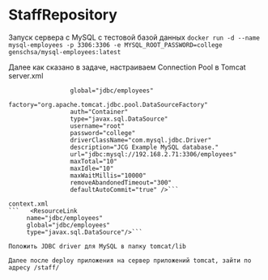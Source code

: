 # StaffRepository

Запуск сервера с MySQL с тестовой базой данных
`docker run -d --name mysql-employees -p 3306:3306 -e MYSQL_ROOT_PASSWORD=college genschsa/mysql-employees:latest`

Далее как сказано в задаче, настраиваем Connection Pool в Tomcat   
server.xml
```<Resource name="jdbc/employees"
                 global="jdbc/employees"
                 factory="org.apache.tomcat.jdbc.pool.DataSourceFactory"
                 auth="Container"
                 type="javax.sql.DataSource"             
                 username="root"
                 password="college"
                 driverClassName="com.mysql.jdbc.Driver"
                 description="JCG Example MySQL database."
                 url="jdbc:mysql://192.168.2.71:3306/employees"
                 maxTotal="10"
                 maxIdle="10"
                 maxWaitMillis="10000"
                 removeAbandonedTimeout="300"           
                 defaultAutoCommit="true" />```

context.xml
```   <ResourceLink
     name="jdbc/employees"
     global="jdbc/employees"
     type="javax.sql.DataSource"/>```

Положить JDBC driver для MySQL в папку tomcat/lib

Далее после deploy приложения на сервер приложений tomcat, зайти по адресу /staff/
